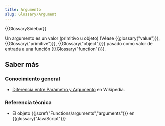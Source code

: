 ```yaml
---
title: Argumento
slug: Glossary/Argument
---
```


{{GlossarySidebar}}

Un argumento es un valor (primitivo u objeto) (Véase {{glossary("value")}}, {{Glossary("primitive")}}, {{Glossary("object")}}) pasado como valor de entrada a una función ({{Glossary("function")}}).

## Saber más

### Conocimiento general

- [Diferencia entre Parámetro y Argumento](<https://en.wikipedia.org/wiki/Parameter_(computer_programming)>) en Wikipedia.

### Referencia técnica

- El objeto {{jsxref("Functions/arguments","arguments")}} en {{glossary("JavaScript")}}
